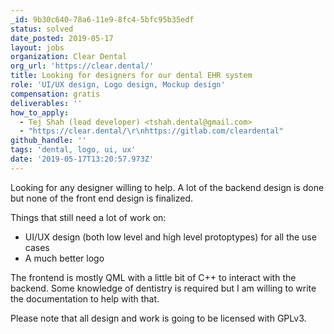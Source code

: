 ```yaml
---
_id: 9b30c640-78a6-11e9-8fc4-5bfc95b35edf
status: solved
date_posted: 2019-05-17
layout: jobs
organization: Clear Dental
org_url: 'https://clear.dental/'
title: Looking for designers for our dental EHR system
role: 'UI/UX design, Logo design, Mockup design'
compensation: gratis
deliverables: ''
how_to_apply:
  - Tej Shah (lead developer) <tshah.dental@gmail.com>
  - "https://clear.dental/\r\nhttps://gitlab.com/cleardental"
github_handle: ''
tags: 'dental, logo, ui, ux'
date: '2019-05-17T13:20:57.973Z'
---
```

Looking for any designer willing to help. A lot of the backend design is done but none of the front end design is finalized. 

Things that still need a lot of work on:
- UI/UX design (both low level and high level protoptypes) for all the use cases
- A much better logo

The frontend is mostly QML with a little bit of C++ to interact with the backend. Some knowledge of dentistry is required but I am willing to write the documentation to help with that.

Please note that all design and work is going to be licensed with GPLv3.
